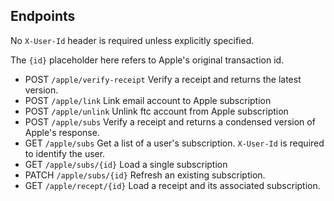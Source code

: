 ## Endpoints

No `X-User-Id` header is required unless explicitly specified.

The `{id}` placeholder here refers to Apple's original transaction id.

* POST `/apple/verify-receipt` Verify a receipt and returns the latest version.
* POST `/apple/link` Link email account to Apple subscription
* POST `/apple/unlink` Unlink ftc account from Apple subscription
* POST `/apple/subs` Verify a receipt and returns a condensed version of Apple's response.
* GET `/apple/subs` Get a list of a user's subscription. `X-User-Id` is required to identify the user.
* GET `/apple/subs/{id}` Load a single subscription
* PATCH `/apple/subs/{id}` Refresh an existing subscription.
* GET `/apple/recept/{id}` Load a receipt and its associated subscription.
